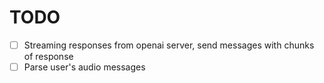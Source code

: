 # TODO

 - [ ] Streaming responses from openai server, send messages with chunks of response
 - [ ] Parse user's audio messages
